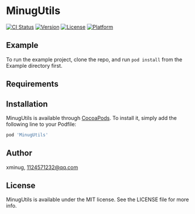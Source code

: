 # MinugUtils

[![CI Status](https://img.shields.io/travis/xminug/MinugUtils.svg?style=flat)](https://travis-ci.org/xminug/MinugUtils)
[![Version](https://img.shields.io/cocoapods/v/MinugUtils.svg?style=flat)](https://cocoapods.org/pods/MinugUtils)
[![License](https://img.shields.io/cocoapods/l/MinugUtils.svg?style=flat)](https://cocoapods.org/pods/MinugUtils)
[![Platform](https://img.shields.io/cocoapods/p/MinugUtils.svg?style=flat)](https://cocoapods.org/pods/MinugUtils)

## Example

To run the example project, clone the repo, and run `pod install` from the Example directory first.

## Requirements

## Installation

MinugUtils is available through [CocoaPods](https://cocoapods.org). To install
it, simply add the following line to your Podfile:

```ruby
pod 'MinugUtils'
```

## Author

xminug, 1124571232@qq.com

## License

MinugUtils is available under the MIT license. See the LICENSE file for more info.
